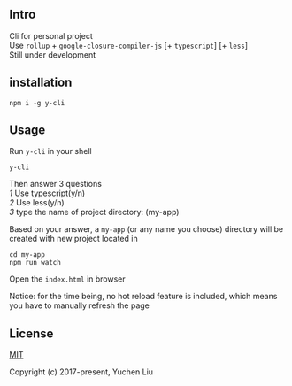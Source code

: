 ## Intro
Cli for personal project<br>
Use `rollup` + `google-closure-compiler-js` [+ `typescript`] [+ `less`] <br>
Still under development

## installation
```shell
npm i -g y-cli
```

## Usage
Run `y-cli` in your shell
```shell
y-cli
```
Then answer 3 questions<br>
*1* Use typescript(y/n)<br>
*2* Use less(y/n)<br>
*3* type the name of project directory: (my-app)<br>

Based on your answer, a `my-app` (or any name you choose) directory will be created with new project located in

```shell
cd my-app
npm run watch
```
Open the `index.html` in browser

Notice: for the time being, no hot reload feature is included, which means you have to manually refresh the page

## License

[MIT](http://opensource.org/licenses/MIT)

Copyright (c) 2017-present, Yuchen Liu